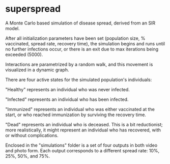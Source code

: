 # superspread
A Monte Carlo based simulation of disease spread, derived from an SIR model.

After all initialization parameters have been set (population size, % vaccinated, spread rate, recovery time), the simulation begins and runs until no further infections occur, or there is an exit due to max iterations being exceeded (5000). 

Interactions are parametrized by a random walk, and this movement is visualized in a dynamic graph. 

There are four active states for the simulated population's individuals:

"Healthy" represents an individual who was never infected. 

"Infected" represents an individual who has been infected.

"Immunized" represents an individual who was either vaccinated at the start, or who reached immunization by surviving the recovery time. 

"Dead" represents an individual who is deceased. This is a bit reductionist; more realistically, it might represent an individual who has recovered, with or without complications. 

Enclosed in the "simulations" folder is a set of four outputs in both video and photo form. Each output corresponds to a different spread rate: 10%, 25%, 50%, and 75%. 
